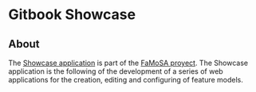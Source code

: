 # Gitbook Showcase

## About

The [Showcase application](https://dalthviz.github.io/showcase) is part of the [FaMoSA proyect](https://github.com/FaMoSA). The Showcase application is the following of the development of a series of web applications for the creation, editing and configuring of feature models.